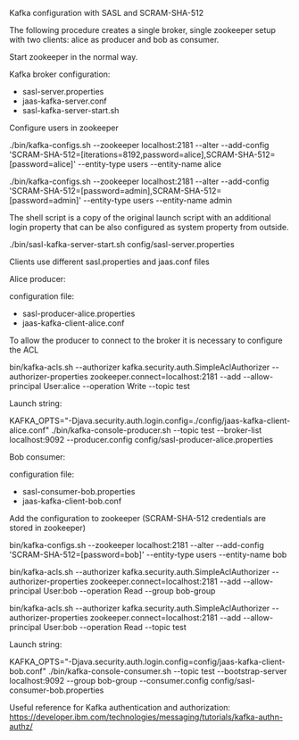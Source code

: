 Kafka configuration with SASL and SCRAM-SHA-512

The following procedure creates a single broker, single zookeeper setup with two clients: alice as producer and bob as consumer.

Start zookeeper in the normal way.

Kafka broker configuration:

- sasl-server.properties
- jaas-kafka-server.conf
- sasl-kafka-server-start.sh

Configure users in zookeeper

./bin/kafka-configs.sh --zookeeper localhost:2181 --alter --add-config 'SCRAM-SHA-512=[iterations=8192,password=alice],SCRAM-SHA-512=[password=alice]' --entity-type users --entity-name alice

./bin/kafka-configs.sh --zookeeper localhost:2181 --alter --add-config 'SCRAM-SHA-512=[password=admin],SCRAM-SHA-512=[password=admin]' --entity-type users --entity-name admin

The shell script is a copy of the original launch script with an additional login property that can be also configured as system property from outside.

./bin/sasl-kafka-server-start.sh config/sasl-server.properties

Clients use different sasl.properties and jaas.conf files

Alice producer:

configuration file:
- sasl-producer-alice.properties
- jaas-kafka-client-alice.conf

To allow the producer to connect to the broker it is necessary to configure the ACL

bin/kafka-acls.sh --authorizer kafka.security.auth.SimpleAclAuthorizer --authorizer-properties zookeeper.connect=localhost:2181 --add --allow-principal User:alice --operation Write --topic test

Launch string:

KAFKA_OPTS="-Djava.security.auth.login.config=./config/jaas-kafka-client-alice.conf" ./bin/kafka-console-producer.sh --topic test --broker-list localhost:9092 --producer.config config/sasl-producer-alice.properties


Bob consumer:

configuration file:
- sasl-consumer-bob.properties
- jaas-kafka-client-bob.conf

Add the configuration to zookeeper (SCRAM-SHA-512 credentials are stored in zookeeper)

bin/kafka-configs.sh --zookeeper localhost:2181 --alter --add-config 'SCRAM-SHA-512=[password=bob]' --entity-type users --entity-name bob

bin/kafka-acls.sh --authorizer kafka.security.auth.SimpleAclAuthorizer --authorizer-properties zookeeper.connect=localhost:2181 --add --allow-principal User:bob --operation Read --group bob-group

bin/kafka-acls.sh --authorizer kafka.security.auth.SimpleAclAuthorizer --authorizer-properties zookeeper.connect=localhost:2181 --add --allow-principal User:bob --operation Read --topic test

Launch string:

KAFKA_OPTS="-Djava.security.auth.login.config=config/jaas-kafka-client-bob.conf" ./bin/kafka-console-consumer.sh --topic test --bootstrap-server localhost:9092 --group bob-group --consumer.config config/sasl-consumer-bob.properties

Useful reference for Kafka authentication and authorization:
https://developer.ibm.com/technologies/messaging/tutorials/kafka-authn-authz/
